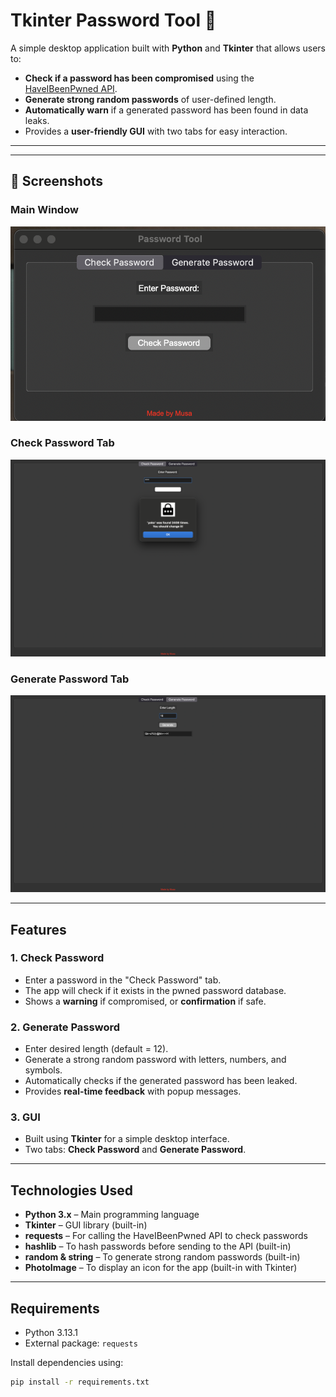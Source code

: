 # Tkinter Password Tool 🔐

A simple desktop application built with **Python** and **Tkinter** that allows users to:

- **Check if a password has been compromised** using the [HaveIBeenPwned API](https://haveibeenpwned.com/API/v3).  
- **Generate strong random passwords** of user-defined length.  
- **Automatically warn** if a generated password has been found in data leaks.  
- Provides a **user-friendly GUI** with two tabs for easy interaction.  

---

---

## 📸 Screenshots

### Main Window  
![Main Window](MainTab.png)  

### Check Password Tab  
![Check Password](passcheck.png)  

### Generate Password Tab  
![Generate Password](passgen.png)  


---

##  Features

### 1. Check Password
- Enter a password in the "Check Password" tab.  
- The app will check if it exists in the pwned password database.  
- Shows a **warning** if compromised, or **confirmation** if safe.  

### 2. Generate Password
- Enter desired length (default = 12).  
- Generate a strong random password with letters, numbers, and symbols.  
- Automatically checks if the generated password has been leaked.  
- Provides **real-time feedback** with popup messages.

### 3. GUI
- Built using **Tkinter** for a simple desktop interface.  
- Two tabs: **Check Password** and **Generate Password**.  

---

##  Technologies Used

- **Python 3.x** – Main programming language  
- **Tkinter** – GUI library (built-in)  
- **requests** – For calling the HaveIBeenPwned API to check passwords  
- **hashlib** – To hash passwords before sending to the API (built-in)  
- **random & string** – To generate strong random passwords (built-in)  
- **PhotoImage** – To display an icon for the app (built-in with Tkinter)  

---

##  Requirements

- Python 3.13.1  
- External package: `requests`  

Install dependencies using:

```bash
pip install -r requirements.txt
